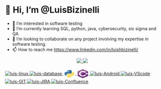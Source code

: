 # 👋 Hi, I’m @LuisBizinelli


- 👀 I’m interested in software testing 
- 🌱 I’m currently learning SQL, python, java, cybersecurity, six sigma and QA
- 💞️ I’m looking to collaborate on any project involving my expertise in software testing.
- 📫 How to reach me https://www.linkedin.com/in/luishbizinelli/


<div align="center">
  <a href="https://github.com/LuisBizinelli">
  <img height="180em" src="https://github-readme-stats.vercel.app/api?username=LuisBizinelli&show_icons=true&theme=dark&include_all_commits=true&count_private=true"/>
  <img height="180em" src="https://github-readme-stats.vercel.app/api/top-langs/?username=LuisBizinelli&layout=compact&langs_count=7&theme=dark"/>
</div>
<div style="display: inline_block"><br>
  <img align="center" alt="luis-linux" height="30" width="40"<img src="https://cdn.jsdelivr.net/gh/devicons/devicon/icons/linux/linux-original.svg"/>
  <img align="center" alt="luis-database" height="30" width="40" <img src="https://cdn.jsdelivr.net/gh/devicons/devicon/icons/mysql/mysql-original-wordmark.svg"/>
  <img align="center" alt="luis-Python" height="30" width="40" src="https://raw.githubusercontent.com/devicons/devicon/master/icons/python/python-original.svg">
  <img align="center" alt="luis-Csharp" height="30" width="40" src="https://raw.githubusercontent.com/devicons/devicon/master/icons/csharp/csharp-original.svg">
  <img align="center" alt="luis-Android" height="30" width="40" src="https://cdn.jsdelivr.net/gh/devicons/devicon/icons/android/android-original-wordmark.svg">
  <img align="center" alt="luis-VScode" height="30" width="40" src="https://cdn.jsdelivr.net/gh/devicons/devicon/icons/vscode/vscode-original-wordmark.svg">
  <img align="center" alt="luis-GIT" height="30" width="40" src="https://cdn.jsdelivr.net/gh/devicons/devicon/icons/git/git-plain-wordmark.svg">
  <img align="center" alt="luis-JIRA" height="30" width="40" src="https://cdn.jsdelivr.net/gh/devicons/devicon/icons/jira/jira-original-wordmark.svg">
  <img align="center" alt="luis-Confluence" height="30" width="40" src="https://cdn.jsdelivr.net/gh/devicons/devicon/icons/confluence/confluence-original-wordmark.svg">

          
  
</div>

